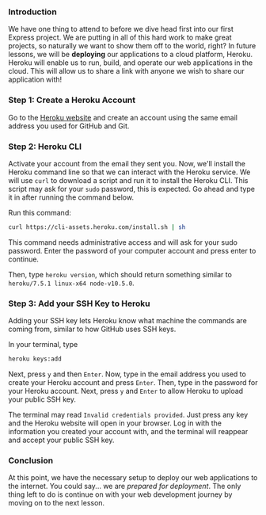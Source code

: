 ### Introduction
We have one thing to attend to before we dive head first into our first Express project. We are putting in all of this hard work to make great projects, so naturally we want to show them off to the world, right? In future lessons, we will be **deploying** our applications to a cloud platform, Heroku. Heroku will enable us to run, build, and operate our web applications in the cloud. This will allow us to share a link with anyone we wish to share our application with!

### Step 1: Create a Heroku Account

Go to the [Heroku website](https://www.heroku.com/) and create an account using the same email address you used for GitHub and Git.

### Step 2: Heroku CLI

Activate your account from the email they sent you. Now, we'll install the Heroku command line so that we can interact with the Heroku service. We will use `curl` to download a script and run it to install the Heroku CLI. This script may ask for your `sudo` password, this is expected. Go ahead and type it in after running the command below.

Run this command:

~~~bash
curl https://cli-assets.heroku.com/install.sh | sh
~~~

This command needs administrative access and will ask for your sudo password. Enter the password of your computer account and press enter to continue.

Then, type `heroku version`, which should return something similar to `heroku/7.5.1 linux-x64 node-v10.5.0`.


### Step 3: Add your SSH Key to Heroku

Adding your SSH key lets Heroku know what machine the commands are coming from, similar to how GitHub uses SSH keys.

In your terminal, type

~~~bash
heroku keys:add
~~~

Next, press `y` and then `Enter`. Now, type in the email address you used to create your Heroku account and press `Enter`. Then, type in the password for your Heroku account. Next, press `y` and `Enter` to allow Heroku to upload your public SSH key.

The terminal may read `Invalid credentials provided`. Just press any key and the Heroku website will open in your browser. Log in with the information you created your account with, and the terminal will reappear and accept your public SSH key.

### Conclusion

At this point, we have the necessary setup to deploy our web applications to the internet. You could say... we are _prepared for deployment_. The only thing left to do is continue on with your web development journey by moving on to the next lesson.